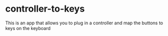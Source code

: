 # controller-to-keys
This is an app that allows you to plug in a controller and map the buttons to keys on the keyboard
